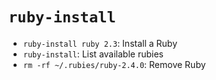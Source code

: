 # `ruby-install`

- `ruby-install ruby 2.3`: Install a Ruby
- `ruby-install`: List available rubies
- `rm -rf ~/.rubies/ruby-2.4.0`: Remove Ruby
